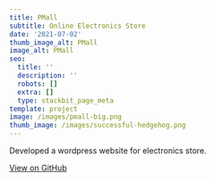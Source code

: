 ```yaml
---
title: PMall
subtitle: Online Electronics Store
date: '2021-07-02'
thumb_image_alt: PMall
image_alt: PMall
seo:
  title: ''
  description: ''
  robots: []
  extra: []
  type: stackbit_page_meta
template: project
image: /images/pmall-big.png
thumb_image: /images/successful-hedgehog.png
---
```

Developed a wordpress website for electronics store.

[View on GitHub](https://github.com/usmanwalana/Portfolio-Public/tree/master/PMall)

